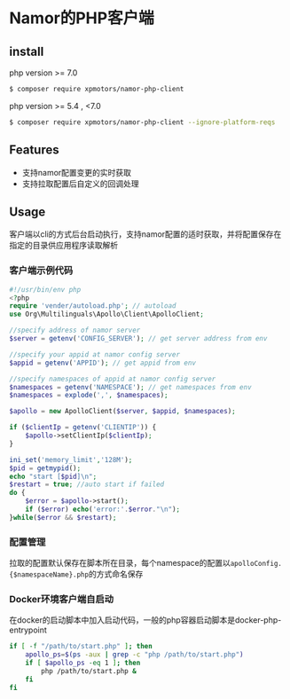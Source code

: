 # Namor的PHP客户端

## install
php version >= 7.0
```bash
$ composer require xpmotors/namor-php-client
```
php version >= 5.4 , <7.0
```bash
$ composer require xpmotors/namor-php-client --ignore-platform-reqs
```

## Features
- 支持namor配置变更的实时获取
- 支持拉取配置后自定义的回调处理

## Usage
客户端以cli的方式后台启动执行，支持namor配置的适时获取，并将配置保存在指定的目录供应用程序读取解析

### 客户端示例代码
```php
#!/usr/bin/env php
<?php
require 'vender/autoload.php'; // autoload
use Org\Multilinguals\Apollo\Client\ApolloClient;

//specify address of namor server
$server = getenv('CONFIG_SERVER'); // get server address from env

//specify your appid at namor config server
$appid = getenv('APPID'); // get appid from env

//specify namespaces of appid at namor config server
$namespaces = getenv('NAMESPACE'); // get namespaces from env
$namespaces = explode(',', $namespaces);

$apollo = new ApolloClient($server, $appid, $namespaces);

if ($clientIp = getenv('CLIENTIP')) {
    $apollo->setClientIp($clientIp);
}

ini_set('memory_limit','128M');
$pid = getmypid();
echo "start [$pid]\n";
$restart = true; //auto start if failed
do {
    $error = $apollo->start();
    if ($error) echo('error:'.$error."\n");
}while($error && $restart);
```

### 配置管理

拉取的配置默认保存在脚本所在目录，每个namespace的配置以`apolloConfig.{$namespaceName}.php`的方式命名保存

### Docker环境客户端自启动

在docker的启动脚本中加入启动代码，一般的php容器启动脚本是docker-php-entrypoint
```bash
if [ -f "/path/to/start.php" ]; then
    apollo_ps=$(ps -aux | grep -c "php /path/to/start.php")
    if [ $apollo_ps -eq 1 ]; then
        php /path/to/start.php &
    fi
fi
```
